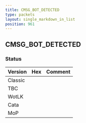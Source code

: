 ```yaml
---
title: CMSG_BOT_DETECTED
type: packets
layout: single_markdown_in_list
position: 961
---
```


## CMSG_BOT_DETECTED

### Status

Version | Hex | Comment
---------- | ---------- | ---------- 
Classic |  |  
TBC |  |  
WotLK |  |  
Cata |  |  
MoP |  |  